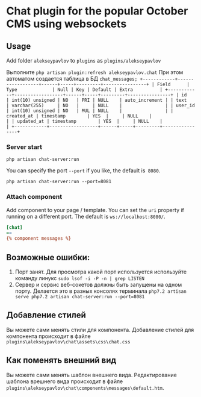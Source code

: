 # Chat plugin for the popular October CMS using websockets

## Usage
Add folder `alekseypavlov` to `plugins` as `plugins/alekseypavlov`

Выполните
`php artisan plugin:refresh alekseypavlov.chat`
При этом автоматом создается таблица в БД
``
chat_messages;
+------------+------------------+------+-----+---------+----------------+
| Field      | Type             | Null | Key | Default | Extra          |
+------------+------------------+------+-----+---------+----------------+
| id         | int(10) unsigned | NO   | PRI | NULL    | auto_increment |
| text       | varchar(255)     | NO   |     | NULL    |                |
| user_id    | int(10) unsigned | NO   | MUL | NULL    |                |
| created_at | timestamp        | YES  |     | NULL    |                |
| updated_at | timestamp        | YES  |     | NULL    |                |
+------------+------------------+------+-----+---------+----------------+
``

### Server start

```shell
php artisan chat-server:run
```

You can specify the port `--port` if you like, the default is` 8080`.

```shell
php artisan chat-server:run --port=8081
```

### Attach component

Add component to your page / template.
You can set the `uri` property if running on a different port.
The default is `ws://localhost:8080/`.

```ini
[chat]
==
{% component messages %}
```

## Возможные ошибки:
1. Порт занят. Для просмотра какой порт используется используйте команду линукс `sudo lsof -i -P -n | grep LISTEN`
2. Сервер и сервис веб-сокетов должны быть запущены на одном порту. Делается это в разных консолях терминала
``
php7.2 artisan serve
php7.2 artisan chat-server:run --port=8081
``

## Добавление стилей
Вы можете сами менять стили для компонента.
Добавление стилей для компонента происходит в файле `plugins\alekseypavlov\chat\assets\css\chat.css`

## Как поменять внешний вид
Вы можете сами менять шаблон внешнего вида.
Редактирование шаблона врешнего вида происходит в файле `plugins\alekseypavlov\chat\components\messages\default.htm`.
